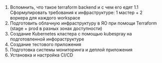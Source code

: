 1. Вспомнить, что такое terraform backend и с чем его едят
1.1 Сформулировать требования к инфраструктуре: 1 мастер + 2 воркера для каждого workspace
2. Подготовить облачную инфраструктуру в ЯО при помощи Terraform (stage + prod в разных зонах доступности) 
3. Создание Kubernetes кластера с помощью kubespray на подготовленной инфораструктуре
4. Создание тестового приложения
5. Подготовка cистемы мониторинга и деплой приложения
6. Установка и настройка CI/CD